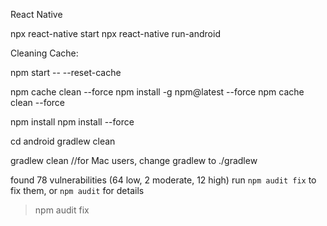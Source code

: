 React Native

npx react-native start
npx react-native run-android


Cleaning Cache:

npm start -- --reset-cache

npm cache clean --force
npm install -g npm@latest --force
npm cache clean --force

npm install
npm install --force

cd android 
gradlew clean

gradlew clean //for Mac users, change gradlew to ./gradlew

found 78 vulnerabilities (64 low, 2 moderate, 12 high)
  run `npm audit fix` to fix them, or `npm audit` for details
>npm audit fix